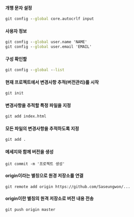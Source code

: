 #### 개행 문자 설정
~~~cmd
git config --global core.autocrlf input
~~~

#### 사용자 정보
~~~cmd
git config --global user.name 'NAME'
git config --global user.email 'EMAIL'
~~~

#### 구성 확인할
~~~cmd
git config --global --list
~~~

#### 현재 프로젝트에서 변경사항 추적(버전관리)를 시작
~~~cmd
git init
~~~

#### 변경사항을 추적할 특정 파일을 지정
~~~cmd
git add index.html
~~~

#### 모든 파일의 변경사항을 추적하도록 지정
~~~cmd
git add .
~~~

#### 메세지와 함께 버전을 생성
~~~
git commit -m '프로젝트 생성'
~~~

#### origin이라는 별칭으로 원경 저장소를 연결
~~~
git remote add origin https://github.com/Saseungwon/...
~~~

#### origin이란 별칭의 원격 저장소로 버전 내용 전송
~~~
git push origin master
~~~